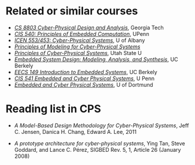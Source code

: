 # Related or similar courses

* [*CS 8803 Cyber-Physical Design and Analysis*](http://www.feron.org/Eric/OMSCS-CyberPhysicalSystems/page.html), Georgia Tech
* [*CIS 540: Principles of Embedded Computation*](https://www.seas.upenn.edu/~cis540/), UPenn
* [*ICEN 553/453: Cyber-Physical Systems*](https://www.albany.edu/faculty/dsaha/teach/2018Fall_CEN553/2018Fall_CEN553.html), U of Albany
* [*Principles of Modeling for Cyber-Physical Systems*](https://linklab-uva.github.io/modeling_cps/)
* [*Principles of Cyber-Physical Systems*](https://engineering.usu.edu/ece/news/main-feed/2017/principles-cyber-physical-systems.pdf), Utah State U
* [*Embedded System Design: Modeling, Analysis, and Synthesis*](https://bcourses.berkeley.edu/courses/1297954), UC Berkely
* [*EECS 149 Introduction to Embedded Systems*](https://ptolemy.berkeley.edu/projects/chess/eecs149/index.html), UC Berkely
* [*CIS 541 Embedded and Cyber Physical Systems*](https://www.seas.upenn.edu/~lee/10cis541/), U Penn
* [         *Embedded and Cyber Physical Systems*](https://ls12-www.cs.tu-dortmund.de/daes/de/daes/mitarbeiter/prof-dr-peter-marwedel/embedded-system-text-book/slides/slides-2013.html), U of Dortmund

# Reading list in CPS

* *A Model-Based Design Methodology for Cyber-Physical Systems*, Jeff C. Jensen, Danica H. Chang, Edward A. Lee, 2011

* *A prototype architecture for cyber-physical systems*, Ying Tan, Steve Goddard, and Lance C. Pérez, SIGBED Rev. 5, 1, Article 26 (January 2008)



